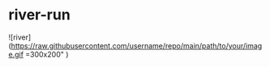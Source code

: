 # river-run

![river](https://raw.githubusercontent.com/username/repo/main/path/to/your/image.gif =300x200" )

